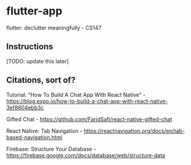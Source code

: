 # flutter-app
flutter: declutter meaningfully - CS147

## Instructions

[TODO: update this later]

## Citations, sort of?

Tutorial: "How To Build A Chat App With React Native" - https://blog.expo.io/how-to-build-a-chat-app-with-react-native-3ef8604ebb3c

Gifted Chat - https://github.com/FaridSafi/react-native-gifted-chat

React Native: Tab Navigation - https://reactnavigation.org/docs/en/tab-based-navigation.html

Firebase: Structure Your Database - https://firebase.google.com/docs/database/web/structure-data